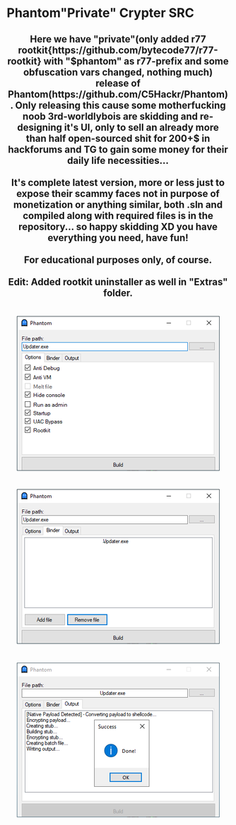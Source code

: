 # Phantom"Private" Crypter SRC
<h2 align="center">
Here we have "private"(only added r77 rootkit{https://github.com/bytecode77/r77-rootkit} with "$phantom" as r77-prefix and some obfuscation vars changed, nothing much) release of Phantom(https://github.com/C5Hackr/Phantom). Only releasing this cause some motherfucking noob 3rd-worldlybois are skidding and re-designing it's UI, only to sell an already more than half open-sourced shit for 200+$ in hackforums and TG to gain some money for their daily life necessities...<br>
<br>It's complete latest version, more or less just to expose their scammy faces not in purpose of monetization or anything similar, both .sln and compiled along with required files is in the repository... so happy skidding XD you have everything you need, have fun!<br>
<br>For educational purposes only, of course.<br>
<br>Edit: Added rootkit uninstaller as well in "Extras" folder.<br> </h2>

###

<br clear="both">

<div align="center">
  <img src="https://raw.githubusercontent.com/LTSczewak/PhantomPrivate/main/Extras/1.png"  />
</div>

###

<br clear="both">

<div align="center">
  <img src="https://raw.githubusercontent.com/LTSczewak/PhantomPrivate/main/Extras/2.png"  />
</div>

###

<br clear="both">

<div align="center">
  <img src="https://raw.githubusercontent.com/LTSczewak/PhantomPrivate/main/Extras/3.png"  />
</div>

###
